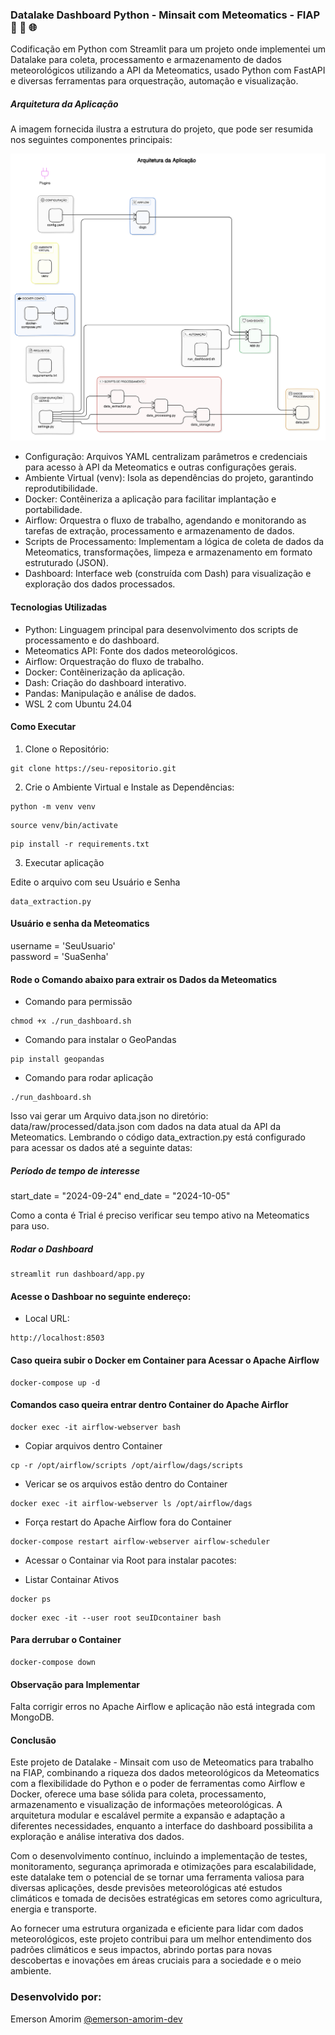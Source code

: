 ### Datalake Dashboard Python - Minsait com Meteomatics - FIAP 🚀 🔄 🌐
Codificação em Python com Streamlit para um projeto onde implementei um Datalake para coleta, processamento e armazenamento de dados meteorológicos utilizando a API da Meteomatics, usado Python com FastAPI e diversas ferramentas para orquestração, automação e visualização.

##### Arquitetura da Aplicação
A imagem fornecida ilustra a estrutura do projeto, que pode ser resumida nos seguintes componentes principais:

![](https://raw.githubusercontent.com/emersonamorim-dev/Datalake-Dashboard-Python/refs/heads/main/diagrama/Arquitetura-Modular.png)


- Configuração: Arquivos YAML centralizam parâmetros e credenciais para acesso à API da Meteomatics e outras configurações gerais.
- Ambiente Virtual (venv): Isola as dependências do projeto, garantindo reprodutibilidade.
- Docker: Contêineriza a aplicação para facilitar implantação e portabilidade.
- Airflow: Orquestra o fluxo de trabalho, agendando e monitorando as tarefas de extração, processamento e armazenamento de dados.
- Scripts de Processamento: Implementam a lógica de coleta de dados da Meteomatics, transformações, limpeza e armazenamento em formato estruturado (JSON).
- Dashboard: Interface web (construída com Dash) para visualização e exploração dos dados processados.

#### Tecnologias Utilizadas
- Python: Linguagem principal para desenvolvimento dos scripts de processamento e do dashboard.
- Meteomatics API: Fonte dos dados meteorológicos.
- Airflow: Orquestração do fluxo de trabalho.
- Docker: Contêinerização da aplicação.
- Dash: Criação do dashboard interativo.
- Pandas: Manipulação e análise de dados.
- WSL 2 com Ubuntu 24.04

#### Como Executar
1. Clone o Repositório:
```
git clone https://seu-repositorio.git
```

2. Crie o Ambiente Virtual e Instale as Dependências:

```
python -m venv venv
```

```
source venv/bin/activate
```

```
pip install -r requirements.txt
```

3. Executar aplicação

Edite o arquivo com seu Usuário e Senha

```
data_extraction.py
```

#### Usuário e senha da Meteomatics
username = 'SeuUsuario'  
password = 'SuaSenha'  


#### Rode o Comando abaixo para extrair os Dados da Meteomatics

- Comando para permissão
```
chmod +x ./run_dashboard.sh
```

- Comando para instalar o GeoPandas
```
pip install geopandas
```

- Comando para rodar aplicação
```
./run_dashboard.sh
```

Isso vai gerar um Arquivo data.json no diretório: data/raw/processed/data.json com dados na data atual da API da
Meteomatics.
Lembrando o código data_extraction.py está configurado para acessar os dados até a seguinte datas:

##### Período de tempo de interesse 
start_date = "2024-09-24"
end_date = "2024-10-05"

Como a conta é Trial é preciso verificar seu tempo ativo na Meteomatics para uso.

##### Rodar o Dashboard
```
streamlit run dashboard/app.py
```

#### Acesse o Dashboar no seguinte endereço:

- Local URL: 
```
http://localhost:8503
```

#### Caso queira subir o Docker em Container para Acessar o Apache Airflow

```
docker-compose up -d
```

#### Comandos caso queira entrar dentro Container do Apache Airflor
```
docker exec -it airflow-webserver bash
```

- Copiar arquivos dentro Container
```
cp -r /opt/airflow/scripts /opt/airflow/dags/scripts
```

- Vericar se os arquivos estão dentro do Container
```
docker exec -it airflow-webserver ls /opt/airflow/dags
```


- Força restart do Apache Airflow fora do Container
```
docker-compose restart airflow-webserver airflow-scheduler
```

- Acessar o Containar via Root para instalar pacotes:

- Listar Containar Ativos
```
docker ps

```
```
docker exec -it --user root seuIDcontainer bash
```

#### Para derrubar o Container
```
docker-compose down
```

#### Observação para Implementar
Falta corrigir erros no Apache Airflow e aplicação não está integrada com MongoDB.


#### Conclusão
Este projeto de Datalake - Minsait com uso de Meteomatics para trabalho na FIAP, combinando a riqueza dos dados meteorológicos da Meteomatics com a flexibilidade do Python e o poder de ferramentas como Airflow e Docker, oferece uma base sólida para coleta, processamento, armazenamento e visualização de informações meteorológicas. A arquitetura modular e escalável permite a expansão e adaptação a diferentes necessidades, enquanto a interface do dashboard possibilita a exploração e análise interativa dos dados.

Com o desenvolvimento contínuo, incluindo a implementação de testes, monitoramento, segurança aprimorada e otimizações para escalabilidade, este datalake tem o potencial de se tornar uma ferramenta valiosa para diversas aplicações, desde previsões meteorológicas até estudos climáticos e tomada de decisões estratégicas em setores como agricultura, energia e transporte.

Ao fornecer uma estrutura organizada e eficiente para lidar com dados meteorológicos, este projeto contribui para um melhor entendimento dos padrões climáticos e seus impactos, abrindo portas para novas descobertas e inovações em áreas cruciais para a sociedade e o meio ambiente.


### Desenvolvido por:
Emerson Amorim [@emerson-amorim-dev](https://www.linkedin.com/in/emerson-amorim-dev/)
